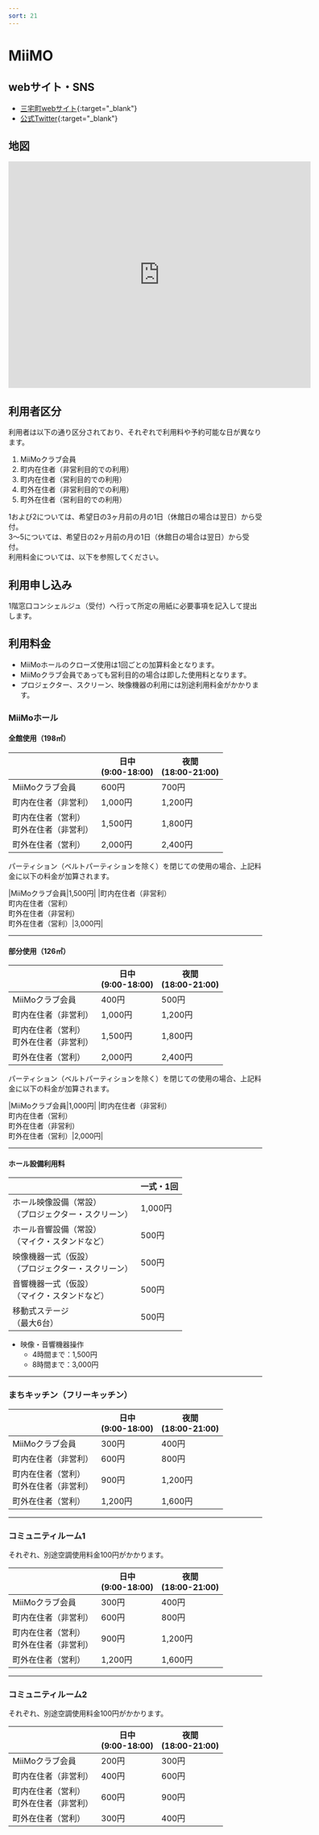 ```yaml
---
sort: 21
---
```


# MiiMO
## webサイト・SNS

- [三宅町webサイト](https://www.town.miyake.lg.jp/chosei/miimo/index.html){:target="_blank"}
- [公式Twitter](https://twitter.com/MiimoMiyake){:target="_blank"}

## 地図

<iframe src="https://www.google.com/maps/embed?pb=!1m18!1m12!1m3!1d3285.2190157185264!2d135.77109441515725!3d34.57332439753728!2m3!1f0!2f0!3f0!3m2!1i1024!2i768!4f13.1!3m3!1m2!1s0x60013186b1bd4597%3A0x587e22013a96eb01!2z5LiJ5a6F55S644G-44Gh44Gl44GP44KK5Lqk5rWB44K744Oz44K_44O8TWlpTW8!5e0!3m2!1sja!2sjp!4v1623486914560!5m2!1sja!2sjp" width="600" height="450" style="border:0;" allowfullscreen="" loading="lazy"></iframe>

## 利用者区分
利用者は以下の通り区分されており、それぞれで利用料や予約可能な日が異なります。

1. MiiMoクラブ会員
2. 町内在住者（非営利目的での利用）
3. 町内在住者（営利目的での利用）
4. 町外在住者（非営利目的での利用）
5. 町外在住者（営利目的での利用）

1および2については、希望日の3ヶ月前の月の1日（休館日の場合は翌日）から受付。  
3〜5については、希望日の2ヶ月前の月の1日（休館日の場合は翌日）から受付。  
利用料金については、以下を参照してください。

## 利用申し込み
1階窓口コンシェルジュ（受付）へ行って所定の用紙に必要事項を記入して提出します。

## 利用料金
- MiiMoホールのクローズ使用は1回ごとの加算料金となります。
- MiiMoクラブ会員であっても営利目的の場合は即した使用料となります。
- プロジェクター、スクリーン、映像機器の利用には別途利用料金がかかります。

### MiiMoホール
#### 全館使用（198㎡）

|| 日中<br>(9:00-18:00) | 夜間<br>(18:00-21:00) |
| ------- | ------- | -------- |
|MiiMoクラブ会員|600円|700円|
|町内在住者（非営利）|1,000円|1,200円|
|町内在住者（営利）<br>町外在住者（非営利）|1,500円|1,800円|
|町外在住者（営利）|2,000円|2,400円|

パーティション（ベルトパーティションを除く）を閉じての使用の場合、上記料金に以下の料金が加算されます。

|MiiMoクラブ会員|1,500円|
|町内在住者（非営利）<br>町内在住者（営利）<br>町外在住者（非営利）<br>町外在住者（営利）|3,000円|

---

#### 部分使用（126㎡）

|| 日中<br>(9:00-18:00) | 夜間<br>(18:00-21:00) |
| ------- | ------- | -------- |
|MiiMoクラブ会員|400円|500円|
|町内在住者（非営利）|1,000円|1,200円|
|町内在住者（営利）<br>町外在住者（非営利）|1,500円|1,800円|
|町外在住者（営利）|2,000円|2,400円|

パーティション（ベルトパーティションを除く）を閉じての使用の場合、上記料金に以下の料金が加算されます。

|MiiMoクラブ会員|1,000円|
|町内在住者（非営利）<br>町内在住者（営利）<br>町外在住者（非営利）<br>町外在住者（営利）|2,000円|

---

#### ホール設備利用料

||一式・1回|
| ------- | ------- |
|ホール映像設備（常設）<br>（プロジェクター・スクリーン）|1,000円|
|ホール音響設備（常設）<br>（マイク・スタンドなど）|500円|
|映像機器一式（仮設）<br>（プロジェクター・スクリーン）|500円|
|音響機器一式（仮設）<br>（マイク・スタンドなど）|500円|
|移動式ステージ<br>（最大6台）|500円|

- 映像・音響機器操作
  - 4時間まで：1,500円
  - 8時間まで：3,000円

---

### まちキッチン（フリーキッチン）

|| 日中<br>(9:00-18:00) | 夜間<br>(18:00-21:00) |
| ------- | ------- | -------- |
|MiiMoクラブ会員|300円|400円|
|町内在住者（非営利）|600円|800円|
|町内在住者（営利）<br>町外在住者（非営利）|900円|1,200円|
|町外在住者（営利）|1,200円|1,600円|

---

### コミュニティルーム1

それぞれ、別途空調使用料金100円がかかります。

|| 日中<br>(9:00-18:00) | 夜間<br>(18:00-21:00) |
| ------- | ------- | -------- |
|MiiMoクラブ会員|300円|400円|
|町内在住者（非営利）|600円|800円|
|町内在住者（営利）<br>町外在住者（非営利）|900円|1,200円|
|町外在住者（営利）|1,200円|1,600円|

---

### コミュニティルーム2

それぞれ、別途空調使用料金100円がかかります。

|| 日中<br>(9:00-18:00) | 夜間<br>(18:00-21:00) |
| ------- | ------- | -------- |
|MiiMoクラブ会員|200円|300円|
|町内在住者（非営利）|400円|600円|
|町内在住者（営利）<br>町外在住者（非営利）|600円|900円|
|町外在住者（営利）|300円|400円|
